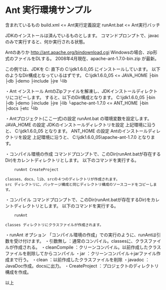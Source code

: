 Ant 実行環境サンプル
================

含まれているもの
  build.xml       <= Ant実行定義設定
  runAnt.bat      <= Ant実行バッチ


JDKのインストールは済んでいるものとします。
コマンドプロンプトで、javac のみで実行すると、何か実行される状態。

Antのありか
  http://ant.apache.org/bindownload.cgi
    Windowsの場合、zip形式のファイルをDLする。
    2008年4月現在、apache-ant-1.7.0-bin.zip が最新。

この例では、JDKを C: 直下の C:\jdk1.6.0_05 にインストールしています。
以下のようなDir構成となっているはずです。
C:\jdk1.6.0_05              <= JAVA_HOME
 ├bin
 ├db
 ├demo
 ├include
 ├jre
 └lib

・Ant インストール
    AntのZipファイルを解凍し、JDKインストールディレクトリにコピーします。
    すると、以下のDir構成となります。
    C:\jdk1.6.0_05
     ├bin
     ├db
     ├demo
     ├include
     ├jre
     ├lib
     └apache-ant-1.7.0     <= ANT_HOME
        ├bin
        ├docs
        ├etc
        └lib


・Antプロジェクト(ここ一式)の設定
    runAnt.bat の環境変数を設定します。
    JAVA_HOME の設定
        JDKのインストールディレクトリを設定
        上記環境に沿うと、
            C:\jdk1.6.0_05
        となります。
    ANT_HOME の設定
        Antのインストールディレクトリを設定
        上記環境に沿うと、
            C:\jdk1.6.0_05\apache-ant-1.7.0
        となります。


・コンパイル環境の作成
    コマンドプロンプトで、このDir(runAnt.batが存在するDir)をカレントディレクトリとします。
    以下のコマンドを実行する。
    
        runAnt CreateProject
    
    classes、docs、lib、srcの４つのディレクトリが作成されます。
    src ディレクトリに、パッケージ構成と同じディレクトリ構成のソースコードをコピーします。


・コンパイル
    コマンドプロンプトで、このDir(runAnt.batが存在するDir)をカレントディレクトリとします。
    以下のコマンドを実行する。
    
        runAnt
    
    classes ディレクトリにクラスファイルが作成されます。

・runAnt オプション
    「コンパイル環境の作成」での実行のように、runAntは引数を受け付けます。
    ・引数無し      ：通常のコンパイル。classesに、クラスファイルが作成される。
    ・cleanCompile  ：クリーンコンパイル。以前作成したクラスファイルを削除してからコンパイル
    ・jar           ：クリーンコンパイル＋jarファイル作成まで行う。
    ・clean         ：以前作成したクラスファイルを削除
    ・javadoc       ：JavaDoc作成。docsに出力。
    ・CreateProject ：プロジェクトのディレクトリ構成を作成。


以上


